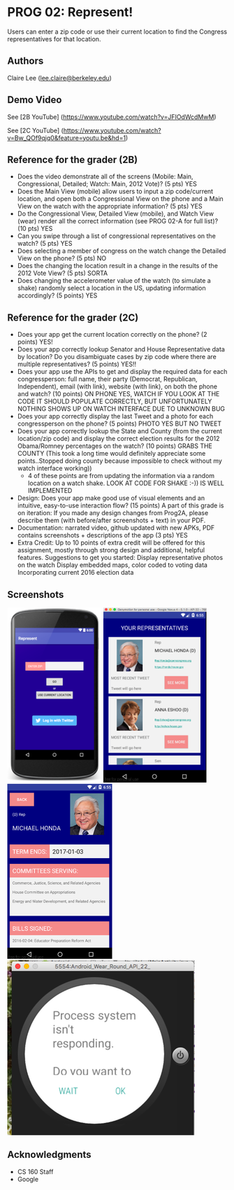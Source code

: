 # PROG 02: Represent!

Users can enter a zip code or use their current location to find the Congress representatives for that location. 

## Authors

Claire Lee ([lee.claire@berkeley.edu](mailto:lee.claire@berkeley.edu))

## Demo Video

See [2B YouTube] (https://www.youtube.com/watch?v=JFIOdWcdMwM)

See [2C YouTube] (https://www.youtube.com/watch?v=Bw_QOf9qjq0&feature=youtu.be&hd=1)

## Reference for the grader (2B)
* Does the video demonstrate all of the screens (Mobile: Main, Congressional, Detailed; Watch: Main, 2012 Vote)? (5 pts) YES
* Does the Main View (mobile) allow users to input a zip code/current location, and open both a Congressional View on the phone and a Main View on the watch with the appropriate information? (5 pts) YES
* Do the Congressional View, Detailed View (mobile), and Watch View (wear) render all the correct information (see PROG 02-A for full list)? (10 pts) YES
* Can you swipe through a list of congressional representatives on the watch? (5 pts) YES
* Does selecting a member of congress on the watch change the Detailed View on the phone? (5 pts) NO
* Does the changing the location result in a change in the results of the 2012 Vote View? (5 pts) SORTA
* Does changing the accelerometer value of the watch (to simulate a shake) randomly select a location in the US, updating information accordingly? (5 points) YES

## Reference for the grader (2C)
* Does your app get the current location correctly on the phone? (2 points) YES!
* Does your app correctly lookup Senator and House Representative data by location? Do you disambiguate cases by zip code where there are multiple representatives? (5 points) YES!!
* Does your app use the APIs to get and display the required data for each congressperson: full name, their party (Democrat, Republican, Independent), email (with link), website (with link), on both the phone and watch? (10 points) ON PHONE YES, WATCH IF YOU LOOK AT THE CODE IT SHOULD POPULATE CORRECTLY, BUT UNFORTUNATELY NOTHING SHOWS UP ON WATCH INTERFACE DUE TO UNKNOWN BUG
* Does your app correctly display the last Tweet and a photo for each congressperson on the phone? (5 points) PHOTO YES BUT NO TWEET
* Does your app correctly lookup the State and County (from the current location/zip code) and display the correct election results for the 2012 Obama/Romney percentages on the watch? (10 points) GRABS THE COUNTY (This took a long time would definitely appreciate some points..Stopped doing county because impossible to check without my watch interface working))
  * 4 of these points are from updating the information via a random location on a watch shake. LOOK AT CODE FOR SHAKE :-)) IS WELL IMPLEMENTED
* Design: Does your app make good use of visual elements and an intuitive, easy-to-use interaction flow? (15 points) 
A part of this grade is on iteration: If you made any design changes from Prog2A, please describe them (with before/after screenshots + text) in your PDF.
* Documentation: narrated video, github updated with new APKs, PDF contains screenshots + descriptions of the app (3 pts) YES
* Extra Credit: Up to 10 points of extra credit will be offered for this assignment, mostly through strong design and additional, helpful features. Suggestions to get you started:
Display representative photos on the watch
Display embedded maps, color coded to voting data
Incorporating current 2016 election data

## Screenshots

<img src="screenshots/one.png" height="400" alt="Screenshot"/>
<img src="screenshots/two.png" height="400" alt="Screenshot"/>
<img src="screenshots/three.png" height="400" alt="Screenshot"/>

<img src="screenshots/error.png" height="400" alt="Screenshot"/>

## Acknowledgments

* CS 160 Staff
* Google
